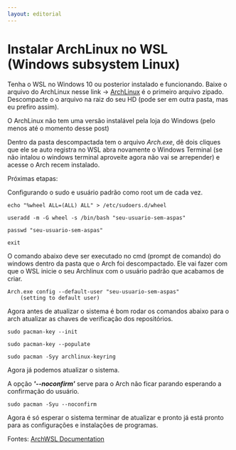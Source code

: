 ```yaml
---
layout: editorial
---
```


# Instalar ArchLinux no WSL (Windows subsystem Linux)

Tenha o WSL no Windows 10 ou posterior instalado e funcionando. Baixe o arquivo do ArchLinux nesse link -> [ArchLinux](https://github.com/yuk7/ArchWSL/releases/tag/22.3.18.0) é o primeiro arquivo zipado. Descompacte o o arquivo na raiz do seu HD (pode ser em outra pasta, mas eu prefiro assim).

O ArchLinux não tem uma versão instalável pela loja do Windows (pelo menos até o momento desse post)

Dentro da pasta descompactada tem o arquivo _Arch.exe_, dê dois cliques que ele se auto registra no WSL abra novamente o Windows Terminal (se não intalou o windows terminal aproveite agora não vai se arrepender) e acesse o Arch recem instalado.

Próximas etapas:

Configurando o sudo e usuário padrão como root um de cada vez.

```
echo "%wheel ALL=(ALL) ALL" > /etc/sudoers.d/wheel

useradd -m -G wheel -s /bin/bash "seu-usuario-sem-aspas"

passwd "seu-usuario-sem-aspas"

exit
```

O comando abaixo deve ser executado no cmd (prompt de comando) do windows dentro da pasta que o Arch foi descompactado. Ele vai fazer com que o WSL inicie o seu Archlinux com o usuário padrão que acabamos de criar.

```
Arch.exe config --default-user "seu-usuario-sem-aspas"
    (setting to default user)
```

Agora antes de atualizar o sistema é bom rodar os comandos abaixo para o arch atualizar as chaves de verificação dos repositórios.

```
sudo pacman-key --init

sudo pacman-key --populate

sudo pacman -Syy archlinux-keyring
```

Agora já podemos atualizar o sistema.

A opção _**'--noconfirm'**_ serve para o Arch não ficar parando esperando a confirmação do usuário.

```
sudo pacman -Syu --noconfirm
```

Agora é só esperar o sistema terminar de atualizar e pronto já está pronto para as configurações e instalações de programas.

Fontes: [ArchWSL Documentation](https://wsldl-pg.github.io/ArchW-docs/How-to-Setup/)
